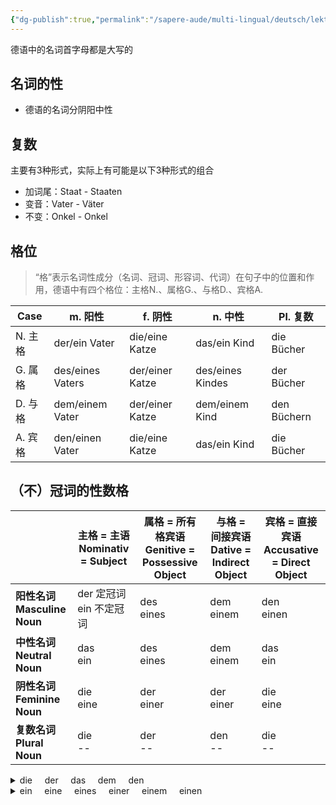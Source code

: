 ```yaml
---
{"dg-publish":true,"permalink":"/sapere-aude/multi-lingual/deutsch/lektion-2/","dgPassFrontmatter":true}
---
```


德语中的名词首字母都是大写的
## 名词的性
- 德语的名词分阴阳中性

## 复数
主要有3种形式，实际上有可能是以下3种形式的组合
- 加词尾：Staat - Staaten
- 变音：Vater - Väter
- 不变：Onkel - Onkel

## 格位
> “格”表示名词性成分（名词、冠词、形容词、代词）在句子中的位置和作用，德语中有四个格位：主格N.、属格G.、与格D.、宾格A.

| Case  | m. 阳性            | f. 阴性           | n. 中性            | Pl. 复数      |
| ----- | ---------------- | --------------- | ---------------- | ----------- |
| N. 主格 | der/ein Vater    | die/eine Katze  | das/ein Kind     | die Bücher  |
| G. 属格 | des/eines Vaters | der/einer Katze | des/eines Kindes | der Bücher  |
| D. 与格 | dem/einem Vater  | der/einer Katze | dem/einem Kind   | den Büchern |
| A. 宾格 | den/einen Vater  | die/eine Katze  | das/ein Kind     | die Bücher  |

## （不）冠词的性数格

|                            | 主格 = 主语<br>Nominativ = Subject | 属格 = 所有格宾语<br>Genitive = Possessive Object | 与格 = 间接宾语<br>Dative = Indirect Object | 宾格 = 直接宾语<br>Accusative = Direct Object |
| -------------------------- | ------------------------------ | ------------------------------------------ | ------------------------------------- | --------------------------------------- |
| **阳性名词<br>Masculine Noun** | der 定冠词<br>ein 不定冠词            | des<br>eines                               | dem<br>einem                          | den<br>einen                            |
| **中性名词<br>Neutral Noun**   | das<br>ein                     | des<br>eines                               | dem<br>einem                          | das<br>ein                              |
| **阴性名词<br>Feminine Noun**  | die<br>eine                    | der<br>einer                               | der<br>einer                          | die<br>eine                             |
| **复数名词<br>Plural Noun**        | die<br>--                      | der<br>--                                  | den<br>--                             | die<br>--                               |
<details>
<summary>die &nbsp &nbsp der &nbsp &nbsp das &nbsp &nbsp dem &nbsp &nbsp den</summary>
<audio controls>
  <source src="https://huangyahui.com/img/user/TARDIS/Assets/2024/the-Deutsch.mp3" type="audio/mpeg">
  Your browser does not support the audio element.
</audio>
</details>

<details>
<summary>ein &nbsp &nbsp eine &nbsp &nbsp eines &nbsp &nbsp einer &nbsp &nbsp einem &nbsp &nbsp einen</summary>
<audio controls>
  <source src="https://huangyahui.com/img/user/TARDIS/Assets/2024/aan-Deutsch.mp3" type="audio/mpeg">
  Your browser does not support the audio element.
</audio>
</details>
